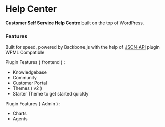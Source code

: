 Help Center
===========

**Customer Self Service Help Centre** built on the top of WordPress.

### Features

Built for speed, powered by Backbone.js with the help of [JSON-API](http://wordpress.org/plugins/json-api/) plugin
WPML Compatible

Plugin Features ( frontend ) :
- Knowledgebase
- Community
- Customer Portal
- Themes ( v2 )
- Starter Theme to get started quickly

Plugin Features ( Admin ) :
- Charts
- Agents
